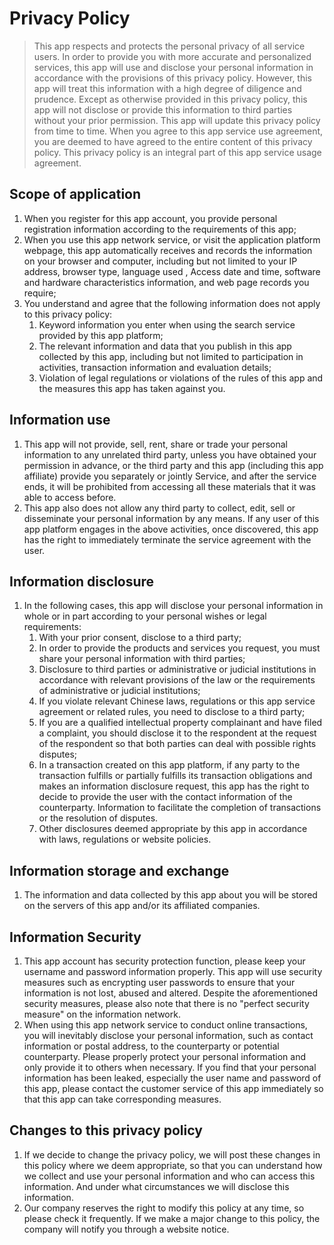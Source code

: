 # Privacy Policy

> This app respects and protects the personal privacy of all service users. In order to provide you with more accurate and personalized services, this app will use and disclose your personal information in accordance with the provisions of this privacy policy. However, this app will treat this information with a high degree of diligence and prudence. Except as otherwise provided in this privacy policy, this app will not disclose or provide this information to third parties without your prior permission. This app will update this privacy policy from time to time. When you agree to this app service use agreement, you are deemed to have agreed to the entire content of this privacy policy. This privacy policy is an integral part of this app service usage agreement.

## Scope of application
1. When you register for this app account, you provide personal registration information according to the requirements of this app;
2. When you use this app network service, or visit the application platform webpage, this app automatically receives and records the information on your browser and computer, including but not limited to your IP address, browser type, language used , Access date and time, software and hardware characteristics information, and web page records you require;
3. You understand and agree that the following information does not apply to this privacy policy:
    1. Keyword information you enter when using the search service provided by this app platform;
    2. The relevant information and data that you publish in this app collected by this app, including but not limited to participation in activities, transaction information and evaluation details;
    3. Violation of legal regulations or violations of the rules of this app and the measures this app has taken against you.

## Information use
1. This app will not provide, sell, rent, share or trade your personal information to any unrelated third party, unless you have obtained your permission in advance, or the third party and this app (including this app affiliate) provide you separately or jointly Service, and after the service ends, it will be prohibited from accessing all these materials that it was able to access before.
2. This app also does not allow any third party to collect, edit, sell or disseminate your personal information by any means. If any user of this app platform engages in the above activities, once discovered, this app has the right to immediately terminate the service agreement with the user.

## Information disclosure
1. In the following cases, this app will disclose your personal information in whole or in part according to your personal wishes or legal requirements:
    1. With your prior consent, disclose to a third party;
    2. In order to provide the products and services you request, you must share your personal information with third parties;
    3. Disclosure to third parties or administrative or judicial institutions in accordance with relevant provisions of the law or the requirements of administrative or judicial institutions;
    4. If you violate relevant Chinese laws, regulations or this app service agreement or related rules, you need to disclose to a third party;
    5. If you are a qualified intellectual property complainant and have filed a complaint, you should disclose it to the respondent at the request of the respondent so that both parties can deal with possible rights disputes;
    6. In a transaction created on this app platform, if any party to the transaction fulfills or partially fulfills its transaction obligations and makes an information disclosure request, this app has the right to decide to provide the user with the contact information of the counterparty. Information to facilitate the completion of transactions or the resolution of disputes.
    7. Other disclosures deemed appropriate by this app in accordance with laws, regulations or website policies.

## Information storage and exchange
1. The information and data collected by this app about you will be stored on the servers of this app and/or its affiliated companies. 

##  Information Security
1. This app account has security protection function, please keep your username and password information properly. This app will use security measures such as encrypting user passwords to ensure that your information is not lost, abused and altered. Despite the aforementioned security measures, please also note that there is no "perfect security measure" on the information network.
2. When using this app network service to conduct online transactions, you will inevitably disclose your personal information, such as contact information or postal address, to the counterparty or potential counterparty. Please properly protect your personal information and only provide it to others when necessary. If you find that your personal information has been leaked, especially the user name and password of this app, please contact the customer service of this app immediately so that this app can take corresponding measures.

##  Changes to this privacy policy 
1. If we decide to change the privacy policy, we will post these changes in this policy where we deem appropriate, so that you can understand how we collect and use your personal information and who can access this information. And under what circumstances we will disclose this information.
2. Our company reserves the right to modify this policy at any time, so please check it frequently. If we make a major change to this policy, the company will notify you through a website notice.

